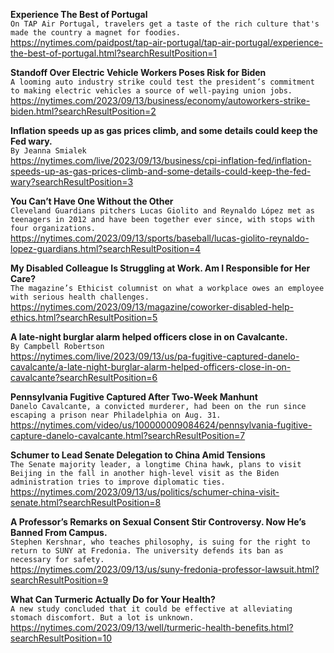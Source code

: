 **Experience The Best of Portugal**\
`On TAP Air Portugal, travelers get a taste of the rich culture that's made the country a magnet for foodies.`\
https://nytimes.com/paidpost/tap-air-portugal/tap-air-portugal/experience-the-best-of-portugal.html?searchResultPosition=1

**Standoff Over Electric Vehicle Workers Poses Risk for Biden**\
`A looming auto industry strike could test the president’s commitment to making electric vehicles a source of well-paying union jobs.`\
https://nytimes.com/2023/09/13/business/economy/autoworkers-strike-biden.html?searchResultPosition=2

**Inflation speeds up as gas prices climb, and some details could keep the Fed wary.**\
`By Jeanna Smialek`\
https://nytimes.com/live/2023/09/13/business/cpi-inflation-fed/inflation-speeds-up-as-gas-prices-climb-and-some-details-could-keep-the-fed-wary?searchResultPosition=3

**You Can’t Have One Without the Other**\
`Cleveland Guardians pitchers Lucas Giolito and Reynaldo López met as teenagers in 2012 and have been together ever since, with stops with four organizations.`\
https://nytimes.com/2023/09/13/sports/baseball/lucas-giolito-reynaldo-lopez-guardians.html?searchResultPosition=4

**My Disabled Colleague Is Struggling at Work. Am I Responsible for Her Care?**\
`The magazine’s Ethicist columnist on what a workplace owes an employee with serious health challenges.`\
https://nytimes.com/2023/09/13/magazine/coworker-disabled-help-ethics.html?searchResultPosition=5

**A late-night burglar alarm helped officers close in on Cavalcante.**\
`By Campbell Robertson`\
https://nytimes.com/live/2023/09/13/us/pa-fugitive-captured-danelo-cavalcante/a-late-night-burglar-alarm-helped-officers-close-in-on-cavalcante?searchResultPosition=6

**Pennsylvania Fugitive Captured After Two-Week Manhunt**\
`Danelo Cavalcante, a convicted murderer, had been on the run since escaping a prison near Philadelphia on Aug. 31.`\
https://nytimes.com/video/us/100000009084624/pennsylvania-fugitive-capture-danelo-cavalcante.html?searchResultPosition=7

**Schumer to Lead Senate Delegation to China Amid Tensions**\
`The Senate majority leader, a longtime China hawk, plans to visit Beijing in the fall in another high-level visit as the Biden administration tries to improve diplomatic ties.`\
https://nytimes.com/2023/09/13/us/politics/schumer-china-visit-senate.html?searchResultPosition=8

**A Professor’s Remarks on Sexual Consent Stir Controversy. Now He’s Banned From Campus.**\
`Stephen Kershnar, who teaches philosophy, is suing for the right to return to SUNY at Fredonia. The university defends its ban as necessary for safety.`\
https://nytimes.com/2023/09/13/us/suny-fredonia-professor-lawsuit.html?searchResultPosition=9

**What Can Turmeric Actually Do for Your Health?**\
`A new study concluded that it could be effective at alleviating stomach discomfort. But a lot is unknown.`\
https://nytimes.com/2023/09/13/well/turmeric-health-benefits.html?searchResultPosition=10

